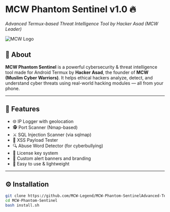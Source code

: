 # MCW Phantom Sentinel v1.0 🔥
_Advanced Termux-based Threat Intelligence Tool by Hacker Asad (MCW Leader)_

![MCW Logo](https://your-logo-link-here) <!-- optional if you have a logo -->

## 📌 About
**MCW Phantom Sentinel** is a powerful cybersecurity & threat intelligence tool made for Android Termux by **Hacker Asad**, the founder of **MCW (Muslim Cyber Warriors)**. It helps ethical hackers analyze, detect, and understand cyber threats using real-world hacking modules — all from your phone.

---

## 🚀 Features

- 🌐 IP Logger with geolocation
- 🕵️ Port Scanner (Nmap-based)
- ⚔️ SQL Injection Scanner (via sqlmap)
- 🧪 XSS Payload Tester
- 🔍 Abuse Word Detector (for cyberbullying)
- 🔑 License key system
- 💬 Custom alert banners and branding
- 🧠 Easy to use & lightweight

---

## ⚙️ Installation

```bash
git clone https://github.com/MCW-Legend/MCW-Phantom-SentinelAdvanced-Termux-based-Threat-Intelligence-Tool-by-Hacker-Asad-MCW-Leader-.git
cd MCW-Phantom-Sentinel
bash install.sh
